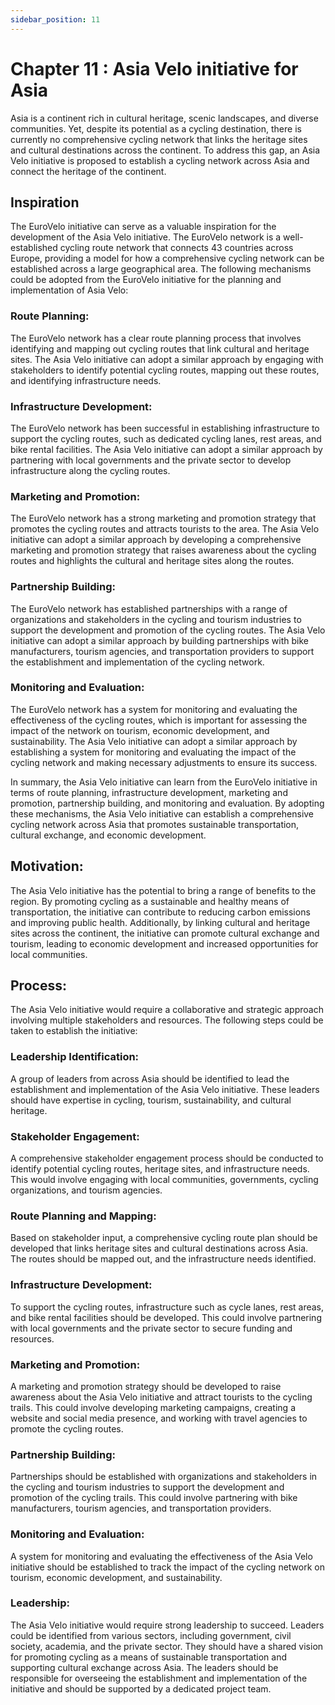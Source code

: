 ```yaml
---
sidebar_position: 11
---
```

# Chapter 11 : Asia Velo initiative for Asia 

Asia is a continent rich in cultural heritage, scenic landscapes, and diverse communities. Yet, despite its potential as a cycling destination, there is currently no comprehensive cycling network that links the heritage sites and cultural destinations across the continent. To address this gap, an Asia Velo initiative is proposed to establish a cycling network across Asia and connect the heritage of the continent.

## Inspiration 

The EuroVelo initiative can serve as a valuable inspiration for the development of the Asia Velo initiative. The EuroVelo network is a well-established cycling route network that connects 43 countries across Europe, providing a model for how a comprehensive cycling network can be established across a large geographical area. The following mechanisms could be adopted from the EuroVelo initiative for the planning and implementation of Asia Velo:

### Route Planning: 
The EuroVelo network has a clear route planning process that involves identifying and mapping out cycling routes that link cultural and heritage sites. The Asia Velo initiative can adopt a similar approach by engaging with stakeholders to identify potential cycling routes, mapping out these routes, and identifying infrastructure needs.

### Infrastructure Development: 
The EuroVelo network has been successful in establishing infrastructure to support the cycling routes, such as dedicated cycling lanes, rest areas, and bike rental facilities. The Asia Velo initiative can adopt a similar approach by partnering with local governments and the private sector to develop infrastructure along the cycling routes.

### Marketing and Promotion: 
The EuroVelo network has a strong marketing and promotion strategy that promotes the cycling routes and attracts tourists to the area. The Asia Velo initiative can adopt a similar approach by developing a comprehensive marketing and promotion strategy that raises awareness about the cycling routes and highlights the cultural and heritage sites along the routes.

### Partnership Building: 
The EuroVelo network has established partnerships with a range of organizations and stakeholders in the cycling and tourism industries to support the development and promotion of the cycling routes. The Asia Velo initiative can adopt a similar approach by building partnerships with bike manufacturers, tourism agencies, and transportation providers to support the establishment and implementation of the cycling network.

### Monitoring and Evaluation: 
The EuroVelo network has a system for monitoring and evaluating the effectiveness of the cycling routes, which is important for assessing the impact of the network on tourism, economic development, and sustainability. The Asia Velo initiative can adopt a similar approach by establishing a system for monitoring and evaluating the impact of the cycling network and making necessary adjustments to ensure its success.

In summary, the Asia Velo initiative can learn from the EuroVelo initiative in terms of route planning, infrastructure development, marketing and promotion, partnership building, and monitoring and evaluation. By adopting these mechanisms, the Asia Velo initiative can establish a comprehensive cycling network across Asia that promotes sustainable transportation, cultural exchange, and economic development.

 
## Motivation:

The Asia Velo initiative has the potential to bring a range of benefits to the region. By promoting cycling as a sustainable and healthy means of transportation, the initiative can contribute to reducing carbon emissions and improving public health. Additionally, by linking cultural and heritage sites across the continent, the initiative can promote cultural exchange and tourism, leading to economic development and increased opportunities for local communities.

## Process:

The Asia Velo initiative would require a collaborative and strategic approach involving multiple stakeholders and resources. The following steps could be taken to establish the initiative:

### Leadership Identification: 
A group of leaders from across Asia should be identified to lead the establishment and implementation of the Asia Velo initiative. These leaders should have expertise in cycling, tourism, sustainability, and cultural heritage.

### Stakeholder Engagement: 
A comprehensive stakeholder engagement process should be conducted to identify potential cycling routes, heritage sites, and infrastructure needs. This would involve engaging with local communities, governments, cycling organizations, and tourism agencies.

### Route Planning and Mapping: 
Based on stakeholder input, a comprehensive cycling route plan should be developed that links heritage sites and cultural destinations across Asia. The routes should be mapped out, and the infrastructure needs identified.

### Infrastructure Development: 
To support the cycling routes, infrastructure such as cycle lanes, rest areas, and bike rental facilities should be developed. This could involve partnering with local governments and the private sector to secure funding and resources.

### Marketing and Promotion: 
A marketing and promotion strategy should be developed to raise awareness about the Asia Velo initiative and attract tourists to the cycling trails. This could involve developing marketing campaigns, creating a website and social media presence, and working with travel agencies to promote the cycling routes.

### Partnership Building: 
Partnerships should be established with organizations and stakeholders in the cycling and tourism industries to support the development and promotion of the cycling trails. This could involve partnering with bike manufacturers, tourism agencies, and transportation providers.

### Monitoring and Evaluation: 
A system for monitoring and evaluating the effectiveness of the Asia Velo initiative should be established to track the impact of the cycling network on tourism, economic development, and sustainability.

### Leadership:

The Asia Velo initiative would require strong leadership to succeed. Leaders could be identified from various sectors, including government, civil society, academia, and the private sector. They should have a shared vision for promoting cycling as a means of sustainable transportation and supporting cultural exchange across Asia. The leaders should be responsible for overseeing the establishment and implementation of the initiative and should be supported by a dedicated project team.